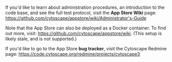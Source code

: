 If you'd like to learn about administration procedures, an introduction to the code base, and see the full test protocol, visit the __App Store Wiki__ page:
<https://github.com/cytoscape/appstore/wiki/Administrator's-Guide>

Note that the App Store can also be deployed as a Docker container. To find out more, visit: https://github.com/cytoscape/appstore/wiki. (This setup is likely stale, and is not supported.)

If you'd like to go to the App Store __bug tracker__, visit the Cytoscape Redmine page: <https://code.cytoscape.org/redmine/projects/cytoscape3>
